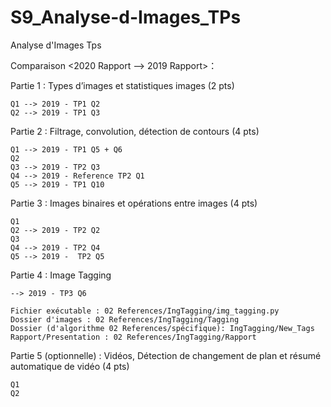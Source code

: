# S9_Analyse-d-Images_TPs
Analyse d'Images Tps

Comparaison <2020 Rapport --> 2019 Rapport>：


Partie 1 : Types d’images et statistiques images (2 pts)
    
    Q1 --> 2019 - TP1 Q2
    Q2 --> 2019 - TP1 Q3


Partie 2 : Filtrage, convolution, détection de contours (4 pts)
    
    Q1 --> 2019 - TP1 Q5 + Q6
    Q2
    Q3 --> 2019 - TP2 Q3
    Q4 --> 2019 - Reference TP2 Q1
    Q5 --> 2019 - TP1 Q10


Partie 3 : Images binaires et opérations entre images (4 pts)
    
    Q1
    Q2 --> 2019 - TP2 Q2
    Q3
    Q4 --> 2019 - TP2 Q4
    Q5 --> 2019 -  TP2 Q5


Partie 4 : Image Tagging
    
    --> 2019 - TP3 Q6

    Fichier exécutable : 02 References/IngTagging/img_tagging.py
    Dossier d'images : 02 References/IngTagging/Tagging
    Dossier (d'algorithme 02 References/spécifique): IngTagging/New_Tags
    Rapport/Presentation : 02 References/IngTagging/Rapport


Partie 5 (optionnelle) : Vidéos, Détection de changement de plan et résumé automatique de vidéo (4 pts)
    
    Q1
    Q2

